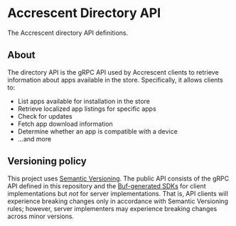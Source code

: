 <!--
Copyright 2025 Logan Magee

SPDX-License-Identifier: MPL-2.0
-->

# Accrescent Directory API

The Accrescent directory API definitions.

## About

The directory API is the gRPC API used by Accrescent clients to retrieve information about apps
available in the store. Specifically, it allows clients to:

- List apps available for installation in the store
- Retrieve localized app listings for specific apps
- Check for updates
- Fetch app download information
- Determine whether an app is compatible with a device
- ...and more

## Versioning policy

This project uses [Semantic Versioning]. The public API consists of the gRPC API defined in this
repository and the [Buf-generated SDKs] for client implementations but _not_ for server
implementations. That is, API clients will experience breaking changes only in accordance with
Semantic Versioning rules; however, server implementers may experience breaking changes across minor
versions.

[Buf-generated SDKs]: https://buf.build/accrescent/directory-api/sdks
[semantic versioning]: https://semver.org
